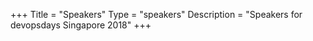 +++
Title = "Speakers"
Type = "speakers"
Description = "Speakers for devopsdays Singapore 2018"
+++
